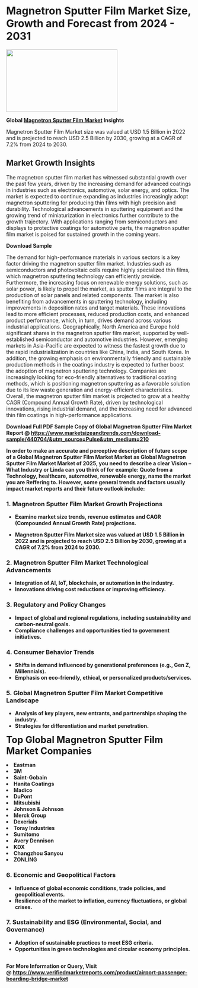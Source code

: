 <H1>Magnetron Sputter Film Market Size, Growth and Forecast from 2024 - 2031</H1><img class="aligncenter size-medium wp-image-584254" src="https://thirdeyenews.in/wp-content/uploads/2024/09/Global-Market-Research-300x168.jpeg" alt="" width="300" height="168" /><p><strong>Global&nbsp;<a href="https://www.marketsizeandtrends.com/download-sample/440704/&amp;utm_source=Pulse&amp;utm_medium=210">Magnetron Sputter Film Market</a> Insights</strong></p><p>Magnetron Sputter Film Market size was valued at USD 1.5 Billion in 2022 and is projected to reach USD 2.5 Billion by 2030, growing at a CAGR of 7.2% from 2024 to 2030.</p><p><h2>Market Growth Insights</h2> <p>The magnetron sputter film market has witnessed substantial growth over the past few years, driven by the increasing demand for advanced coatings in industries such as electronics, automotive, solar energy, and optics. The market is expected to continue expanding as industries increasingly adopt magnetron sputtering for producing thin films with high precision and durability. Technological advancements in sputtering equipment and the growing trend of miniaturization in electronics further contribute to the growth trajectory. With applications ranging from semiconductors and displays to protective coatings for automotive parts, the magnetron sputter film market is poised for sustained growth in the coming years.</p> <p><strong>Download Sample</strong></p> <p>The demand for high-performance materials in various sectors is a key factor driving the magnetron sputter film market. Industries such as semiconductors and photovoltaic cells require highly specialized thin films, which magnetron sputtering technology can efficiently provide. Furthermore, the increasing focus on renewable energy solutions, such as solar power, is likely to propel the market, as sputter films are integral to the production of solar panels and related components. The market is also benefiting from advancements in sputtering technology, including improvements in deposition rates and target materials. These innovations lead to more efficient processes, reduced production costs, and enhanced product performance, which, in turn, drives demand across various industrial applications. Geographically, North America and Europe hold significant shares in the magnetron sputter film market, supported by well-established semiconductor and automotive industries. However, emerging markets in Asia-Pacific are expected to witness the fastest growth due to the rapid industrialization in countries like China, India, and South Korea. In addition, the growing emphasis on environmentally friendly and sustainable production methods in the coatings industry is expected to further boost the adoption of magnetron sputtering technology. Companies are increasingly looking for eco-friendly alternatives to traditional coating methods, which is positioning magnetron sputtering as a favorable solution due to its low waste generation and energy-efficient characteristics. Overall, the magnetron sputter film market is projected to grow at a healthy CAGR (Compound Annual Growth Rate), driven by technological innovations, rising industrial demand, and the increasing need for advanced thin film coatings in high-performance applications.</p> <p><strong></p><p><span class=""><strong>Download Full PDF Sample Copy of Global Magnetron Sputter Film Market Report</strong> @ <a href="https://www.marketsizeandtrends.com/download-sample/440704/&amp;utm_source=Pulse&amp;utm_medium=210" target="_blank">https://www.marketsizeandtrends.com/download-sample/440704/&amp;utm_source=Pulse&amp;utm_medium=210</a></span></p><p>In order to make an accurate and perceptive description of future scope of a Global&nbsp;Magnetron Sputter Film Market Market as Global&nbsp;Magnetron Sputter Film Market Market of 2025, you need to describe a clear Vision &ndash; What Industry or Linda can you think of for example: Quote from a Technology, healthcare, automotive, renewable energy, name the market you are Reffering to. However, some general trends and factors usually impact market reports and their future outlook include:</p><h3>1.&nbsp;<strong>Magnetron Sputter Film Market Growth Projections</strong></h3><ul><li>Examine market size trends, revenue estimates and CAGR (Compounded Annual Growth Rate) projections.</li><li><p>Magnetron Sputter Film Market size was valued at USD 1.5 Billion in 2022 and is projected to reach USD 2.5 Billion by 2030, growing at a CAGR of 7.2% from 2024 to 2030.</p></li></ul><h3>2.&nbsp;<strong>Magnetron Sputter Film Market Technological Advancements</strong></h3><ul><li>Integration of AI, IoT, blockchain, or automation in the industry.</li><li>Innovations driving cost reductions or improving efficiency.</li></ul><h3>3.&nbsp;<strong>Regulatory and Policy Changes</strong></h3><ul><li>Impact of global and regional regulations, including sustainability and carbon-neutral goals.</li><li>Compliance challenges and opportunities tied to government initiatives.</li></ul><h3>4.&nbsp;<strong>Consumer Behavior Trends</strong></h3><ul><li>Shifts in demand influenced by generational preferences (e.g., Gen Z, Millennials).</li><li>Emphasis on eco-friendly, ethical, or personalized products/services.</li></ul><h3>5.&nbsp;<strong>Global Magnetron Sputter Film Market Competitive Landscape</strong></h3><ul><li>Analysis of key players, new entrants, and partnerships shaping the industry.</li><li>Strategies for differentiation and market penetration.</li></ul><p data-pm-slice="1 1 []"><span style="color: inherit; font-family: inherit; font-size: 25px;">Top Global Magnetron Sputter Film Market Companies</span></p><div class="" data-test-id=""><p><li>Eastman</li><li> 3M</li><li> Saint-Gobain</li><li> Hanita Coatings</li><li> Madico</li><li> DuPont</li><li> Mitsubishi</li><li> Johnson & Johnson</li><li> Merck Group</li><li> Dexerials</li><li> Toray Industries</li><li> Sumitomo</li><li> Avery Dennison</li><li> KDX</li><li> Changzhou Sanyou</li><li> ZONLING</li></p></div><h3>6.&nbsp;<strong>Economic and Geopolitical Factors</strong></h3><ul><li>Influence of global economic conditions, trade policies, and geopolitical events.</li><li>Resilience of the market to inflation, currency fluctuations, or global crises.</li></ul><h3>7.&nbsp;<strong>Sustainability and ESG (Environmental, Social, and Governance)</strong></h3><ul><li>Adoption of sustainable practices to meet ESG criteria.</li><li>Opportunities in green technologies and circular economy principles.</li></ul><h2><strong style="font-size: 14px;">For More Information or Query, Visit @&nbsp;</strong><a style="background-color: #ffffff; font-size: 14px;" href="https://www.marketsizeandtrends.com/report/magnetron-sputter-film-market/" target="_blank">https://www.verifiedmarketreports.com/product/airport-passenger-boarding-bridge-market</a></h2>
